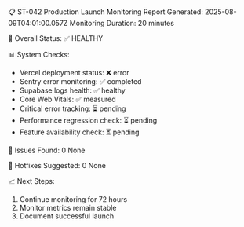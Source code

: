 📋 ST-042 Production Launch Monitoring Report
Generated: 2025-08-09T04:01:00.057Z
Monitoring Duration: 20 minutes

🎯 Overall Status: ✅ HEALTHY

📊 System Checks:
- Vercel deployment status: ❌ error
- Sentry error monitoring: ✅ completed
- Supabase logs health: ✅ healthy
- Core Web Vitals: ✅ measured
- Critical error tracking: ⏳ pending
- Performance regression check: ⏳ pending
- Feature availability check: ⏳ pending

🚨 Issues Found: 0
None

🔧 Hotfixes Suggested: 0
None

📈 Next Steps:
1. Continue monitoring for 72 hours
2. Monitor metrics remain stable
3. Document successful launch